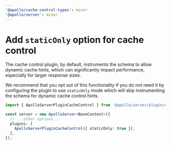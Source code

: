 ```yaml
---
'@apollo/cache-control-types': minor
'@apollo/server': minor
---
```


# Add `staticOnly` option for cache control

The cache control plugin, by default, instruments the schema to allow dynamic cache hints, which can significantly impact performance, especially for larger response sizes.

We recommend that you opt out of this functionality if you do not need it by configuring the plugin to use `staticOnly` mode which will skip instrumenting the schema for dynamic cache control hints.

```ts
import { ApolloServerPluginCacheControl } from '@apollo/server/plugin/cacheControl';

const server = new ApolloServer<BaseContext>({
  // ...other options...
  plugins: [
    ApolloServerPluginCacheControl({ staticOnly: true }),
  ],
});
```

